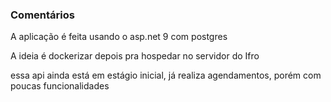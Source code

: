 ### Comentários
A aplicação é feita usando o asp.net 9 com postgres

A ideia é dockerizar depois pra hospedar no servidor do Ifro

essa api ainda está em estágio inicial, já realiza agendamentos, porém com poucas funcionalidades
